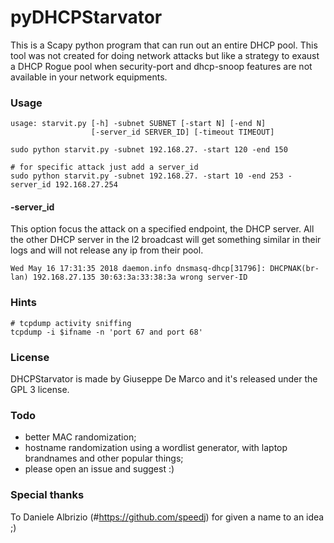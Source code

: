 # pyDHCPStarvator

This is a Scapy python program that can run out an entire DHCP pool.
This tool was not created for doing network attacks but like a strategy to exaust a DHCP Rogue pool when security-port and dhcp-snoop features are not available in your network equipments.

### Usage
````
usage: starvit.py [-h] -subnet SUBNET [-start N] [-end N]
                  [-server_id SERVER_ID] [-timeout TIMEOUT]

sudo python starvit.py -subnet 192.168.27. -start 120 -end 150

# for specific attack just add a server_id
sudo python starvit.py -subnet 192.168.27. -start 10 -end 253 -server_id 192.168.27.254
````

#### -server_id
This option focus the attack on a specified endpoint, the DHCP server.
All the other DHCP server in the l2 broadcast will get something similar in their logs and will not release any ip from their pool.
````
Wed May 16 17:31:35 2018 daemon.info dnsmasq-dhcp[31796]: DHCPNAK(br-lan) 192.168.27.135 30:63:3a:33:38:3a wrong server-ID
````

### Hints
````
# tcpdump activity sniffing
tcpdump -i $ifname -n 'port 67 and port 68'
````
### License

DHCPStarvator is made by Giuseppe De Marco and it's released under the GPL 3 license.

### Todo

- better MAC randomization;
- hostname randomization using a wordlist generator, with laptop brandnames and other popular things;
- please open an issue and suggest :)

### Special thanks
To Daniele Albrizio (#https://github.com/speedj) for given a name to an idea ;)
